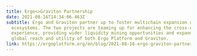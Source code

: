 ```yaml
---
title: Ergo<>Graviton Partnership
date: 2021-08-16T14:34:06.463Z
subtitle: Ergo and Graviton partner up to foster multichain expansion of the two
  ecosystems. The two projects are teaming up for enhancing the cross-chain
  experience, providing wider liquidity mining opportunities and expanding the
  global reach and utility of both Ergo Platform and Graviton.
link: https://ergoplatform.org/en/blog/2021-08-16-ergo-graviton-partnership/
---
```

